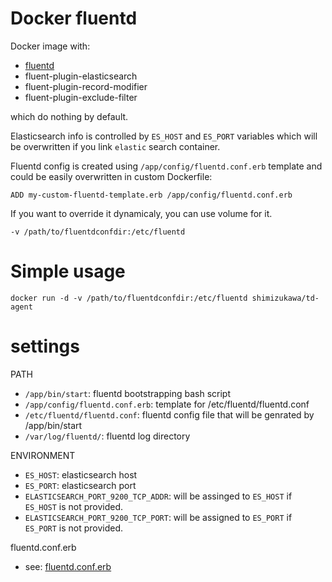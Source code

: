 # Docker fluentd

Docker image with:

- [fluentd](http://www.fluentd.org/)
- fluent-plugin-elasticsearch
- fluent-plugin-record-modifier
- fluent-plugin-exclude-filter

which do nothing by default.

Elasticsearch info is controlled by `ES_HOST` and `ES_PORT` variables which will be overwritten if you link `elastic` search container.

Fluentd config is created using `/app/config/fluentd.conf.erb` template and could be easily overwritten in custom Dockerfile:

`ADD my-custom-fluentd-template.erb /app/config/fluentd.conf.erb`

If you want to override it dynamicaly, you can use volume for it.

`-v /path/to/fluentdconfdir:/etc/fluentd`

# Simple usage

`docker run -d -v /path/to/fluentdconfdir:/etc/fluentd shimizukawa/td-agent`


# settings

PATH

- `/app/bin/start`: fluentd bootstrapping bash script
- `/app/config/fluentd.conf.erb`: template for /etc/fluentd/fluentd.conf
- `/etc/fluentd/fluentd.conf`: fluentd config file that will be genrated by /app/bin/start
- `/var/log/fluentd/`: fluentd log directory

ENVIRONMENT

- `ES_HOST`: elasticsearch host
- `ES_PORT`: elasticsearch port
- `ELASTICSEARCH_PORT_9200_TCP_ADDR`: will be assinged to `ES_HOST` if `ES_HOST` is not provided.
- `ELASTICSEARCH_PORT_9200_TCP_PORT`: will be assigned to `ES_PORT` if `ES_PORT` is not provided.

fluentd.conf.erb

- see: [fluentd.conf.erb](https://github.com/shimizukawa/docker-fluentd/blob/master/config/fluentd.conf.erb)


